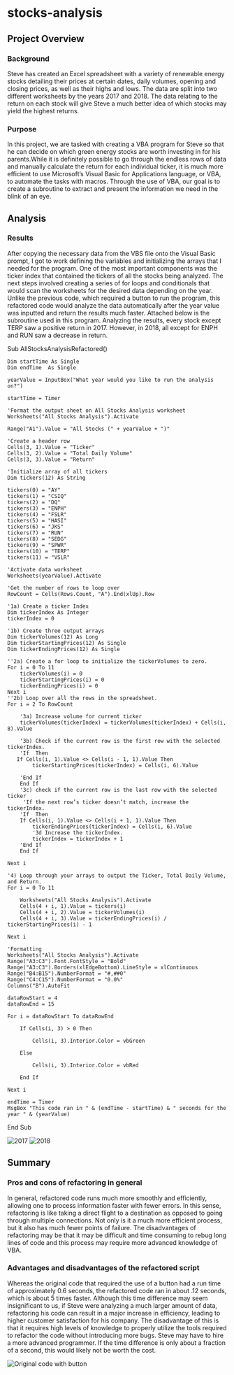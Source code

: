 # stocks-analysis

## Project Overview

### Background

Steve has created an Excel spreadsheet with a variety of renewable energy stocks detailing their prices at certain dates, daily volumes, opening and closing prices, as well as their highs and lows. The data are split into two different worksheets by the years 2017 and 2018. The data relating to the return on each stock will give Steve a much better idea of which stocks may yield the highest returns. 

### Purpose

In this project, we are tasked with creating a VBA program for Steve so that he can decide on which green energy stocks are worth investing in for his parents.While it is definitely possible to go through the endless rows of data and manually calculate the return for each individual ticker, it is much more efficient to use Microsoft’s Visual Basic for Applications language, or VBA, to automate the tasks with macros. Through the use of VBA, our goal is to create a subroutine to extract and present the information we need in the blink of an eye.

## Analysis

### Results

After copying the necessary data from the VBS file onto the Visual Basic prompt, I got to work defining the variables and initializing the arrays that I needed for the program. One of the most important components was the ticker index that contained the tickers of all the stocks being analyzed. The next steps involved creating a series of for loops and conditionals that would scan the worksheets for the desired data depending on the year. Unlike the previous code, which required a button to run the program, this refactored code would analyze the data automatically after the year value was inputted and return the results much faster. Attached below is the subroutine used in this program. Analyzing the results, every stock except TERP saw a positive return in 2017. However, in 2018, all except for ENPH and RUN saw a decrease in return.

 Sub AllStocksAnalysisRefactored()

    Dim startTime As Single
    Dim endTime  As Single

    yearValue = InputBox("What year would you like to run the analysis on?")

    startTime = Timer
    
    'Format the output sheet on All Stocks Analysis worksheet
    Worksheets("All Stocks Analysis").Activate
    
    Range("A1").Value = "All Stocks (" + yearValue + ")"
    
    'Create a header row
    Cells(3, 1).Value = "Ticker"
    Cells(3, 2).Value = "Total Daily Volume"
    Cells(3, 3).Value = "Return"

    'Initialize array of all tickers
    Dim tickers(12) As String
    
    tickers(0) = "AY"
    tickers(1) = "CSIQ"
    tickers(2) = "DQ"
    tickers(3) = "ENPH"
    tickers(4) = "FSLR"
    tickers(5) = "HASI"
    tickers(6) = "JKS"
    tickers(7) = "RUN"
    tickers(8) = "SEDG"
    tickers(9) = "SPWR"
    tickers(10) = "TERP"
    tickers(11) = "VSLR"
    
    'Activate data worksheet
    Worksheets(yearValue).Activate
    
    'Get the number of rows to loop over
    RowCount = Cells(Rows.Count, "A").End(xlUp).Row
    
    '1a) Create a ticker Index
    Dim tickerIndex As Integer
    tickerIndex = 0

    '1b) Create three output arrays
    Dim tickerVolumes(12) As Long
    Dim tickerStartingPrices(12) As Single
    Dim tickerEndingPrices(12) As Single
    
    ''2a) Create a for loop to initialize the tickerVolumes to zero.
    For i = 0 To 11
        tickerVolumes(i) = 0
        tickerStartingPrices(i) = 0
        tickerEndingPrices(i) = 0
    Next i
    ''2b) Loop over all the rows in the spreadsheet.
    For i = 2 To RowCount
    
        '3a) Increase volume for current ticker
        tickerVolumes(tickerIndex) = tickerVolumes(tickerIndex) + Cells(i, 8).Value
        
        '3b) Check if the current row is the first row with the selected tickerIndex.
        'If  Then
       If Cells(i, 1).Value <> Cells(i - 1, 1).Value Then
            tickerStartingPrices(tickerIndex) = Cells(i, 6).Value
            
        'End If
        End If
        '3c) check if the current row is the last row with the selected ticker
         'If the next row’s ticker doesn’t match, increase the tickerIndex.
        'If  Then
        If Cells(i, 1).Value <> Cells(i + 1, 1).Value Then
            tickerEndingPrices(tickerIndex) = Cells(i, 6).Value
            '3d Increase the tickerIndex.
            tickerIndex = tickerIndex + 1
        'End If
        End If
    
    Next i
    
    '4) Loop through your arrays to output the Ticker, Total Daily Volume, and Return.
    For i = 0 To 11
        
        Worksheets("All Stocks Analysis").Activate
        Cells(4 + i, 1).Value = tickers(i)
        Cells(4 + i, 2).Value = tickerVolumes(i)
        Cells(4 + i, 3).Value = tickerEndingPrices(i) / tickerStartingPrices(i) - 1
        
    Next i
    
    'Formatting
    Worksheets("All Stocks Analysis").Activate
    Range("A3:C3").Font.FontStyle = "Bold"
    Range("A3:C3").Borders(xlEdgeBottom).LineStyle = xlContinuous
    Range("B4:B15").NumberFormat = "#,##0"
    Range("C4:C15").NumberFormat = "0.0%"
    Columns("B").AutoFit

    dataRowStart = 4
    dataRowEnd = 15

    For i = dataRowStart To dataRowEnd
        
        If Cells(i, 3) > 0 Then
            
            Cells(i, 3).Interior.Color = vbGreen
            
        Else
        
            Cells(i, 3).Interior.Color = vbRed
            
        End If
        
    Next i
 
    endTime = Timer
    MsgBox "This code ran in " & (endTime - startTime) & " seconds for the year " & (yearValue)

  End Sub

![2017](/VBA_Challenge_2017.png)
![2018](/VBA_Challenge_2018.png)

## Summary

### Pros and cons of refactoring in general

In general, refactored code runs much more smoothly and efficiently, allowing one to process information faster with fewer errors. In this sense, refactoring is like taking a direct flight to a destination as opposed to going through multiple connections. Not only is it a much more efficient process, but it also has much fewer points of failure. The disadvantages of refactoring may be that it may be difficult and time consuming to rebug long lines of code and this process may require more advanced knowledge of VBA.

### Advantages and disadvantages of the refactored script

Whereas the original code that required the use of a button had a run time of approximately 0.6 seconds, the refactored code ran in about .12 seconds, which is about 5 times faster. Although this time difference may seem insignificant to us, if Steve were analyzing a much larger amount of data, refactoring his code can result in a major increase in efficiency, leading to higher customer satisfaction for his company. The disadvantage of this is that it requires high levels of knowledge to properly utilize the tools required to refactor the code without introducing more bugs. Steve may have to hire a more advanced programmer. If the time difference is only about a fraction of a second, this would likely not be worth the cost.

![Original code with button](/original_analysis.png)
